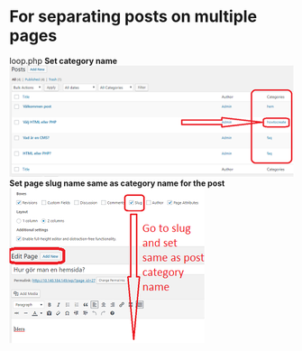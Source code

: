 # For separating posts on multiple pages
loop.php
<b>
Set category name<br>
![text-img-align](gitimg/loop1.png)<br>
Set page slug name same as category name for the post<br>
![text-img-align](gitimg/loop2.png)
